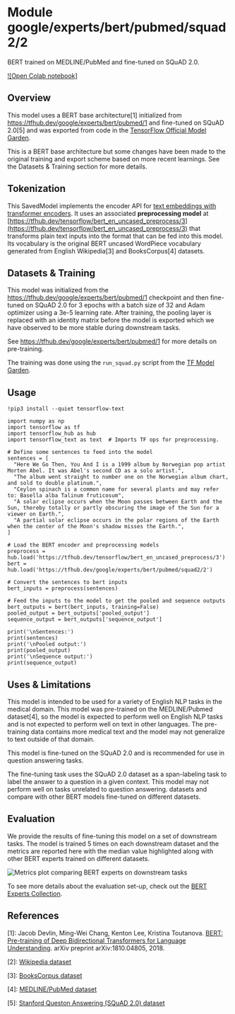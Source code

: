 # Module google/experts/bert/pubmed/squad2/2

BERT trained on MEDLINE/PubMed and fine-tuned on SQuAD 2.0.

<!-- asset-path: legacy -->
<!-- dataset: squad-2-0 -->
<!-- fine-tunable: true -->
<!-- format: saved_model_2 -->
<!-- language: en -->
<!-- task: text-embedding -->
<!-- network-architecture: transformer -->

[![Open Colab notebook]](https://colab.research.google.com/github/tensorflow/hub/blob/master/examples/colab/bert_experts.ipynb)

## Overview

This model uses a BERT base architecture[1] initialized from https://tfhub.dev/google/experts/bert/pubmed/1 and fine-tuned on SQuAD 2.0[5] and was exported from code in the [TensorFlow Official Model Garden](https://github.com/tensorflow/models/tree/master/official/nlp/bert).

This is a BERT base architecture but some changes have been made to the original training and export scheme based on more recent learnings. See the Datasets & Training section for more details.

## Tokenization

This SavedModel implements the encoder API for [text embeddings with transformer
encoders](https://www.tensorflow.org/hub/common_saved_model_apis/text#transformer-encoders).
It uses an associated **preprocessing model** at
[https://tfhub.dev/tensorflow/bert_en_uncased_preprocess/3](https://tfhub.dev/tensorflow/bert_en_uncased_preprocess/3) that
transforms plain text inputs into the format that can be fed into this model.
Its vocabulary is the original BERT uncased WordPiece vocabulary generated
from English Wikipedia[3] and BooksCorpus[4] datasets.

## Datasets & Training

This model was initialized from the https://tfhub.dev/google/experts/bert/pubmed/1 checkpoint and then fine-tuned on SQuAD 2.0 for 3 epochs with a batch size of 32 and
Adam optimizer using a 3e-5 learning rate. After training, the pooling layer is
replaced with an identity matrix before the model is exported which we have observed to be more stable during downstream tasks.

See https://tfhub.dev/google/experts/bert/pubmed/1 for more details on
pre-training.

The training was done using the `run_squad.py` script from the [TF
Model Garden](https://github.com/tensorflow/models/tree/master/official/nlp/bert).

## Usage

```
!pip3 install --quiet tensorflow-text

import numpy as np
import tensorflow as tf
import tensorflow_hub as hub
import tensorflow_text as text  # Imports TF ops for preprocessing.

# Define some sentences to feed into the model
sentences = [
  "Here We Go Then, You And I is a 1999 album by Norwegian pop artist Morten Abel. It was Abel's second CD as a solo artist.",
  "The album went straight to number one on the Norwegian album chart, and sold to double platinum.",
  "Ceylon spinach is a common name for several plants and may refer to: Basella alba Talinum fruticosum",
  "A solar eclipse occurs when the Moon passes between Earth and the Sun, thereby totally or partly obscuring the image of the Sun for a viewer on Earth.",
  "A partial solar eclipse occurs in the polar regions of the Earth when the center of the Moon's shadow misses the Earth.",
]

# Load the BERT encoder and preprocessing models
preprocess = hub.load('https://tfhub.dev/tensorflow/bert_en_uncased_preprocess/3')
bert = hub.load('https://tfhub.dev/google/experts/bert/pubmed/squad2/2')

# Convert the sentences to bert inputs
bert_inputs = preprocess(sentences)

# Feed the inputs to the model to get the pooled and sequence outputs
bert_outputs = bert(bert_inputs, training=False)
pooled_output = bert_outputs['pooled_output']
sequence_output = bert_outputs['sequence_output']

print('\nSentences:')
print(sentences)
print('\nPooled output:')
print(pooled_output)
print('\nSequence output:')
print(sequence_output)
```

## Uses & Limitations

This model is intended to be used for a variety of English NLP tasks in the medical domain. This model was pre-trained on the MEDLINE/Pubmed dataset[4], so the
model is expected to perform well on English NLP tasks and is not expected to
perform well on text in other languages. The pre-training data contains more
medical text and the model may not generalize to text outside of that domain.

This model is fine-tuned on the SQuAD 2.0 and is recommended for use in question answering tasks.

The fine-tuning task uses the SQuAD 2.0 dataset as a span-labeling task to label the answer to a question in a given context. This model may not perform well on tasks unrelated to question answering.
datasets and compare with other
BERT models fine-tuned on different datasets.

## Evaluation

We provide the results of fine-tuning this model on a set of downstream tasks.
The model is trained 5 times on each downstream dataset and the metrics are
reported here with the median value highlighted along with other BERT experts
trained on different datasets.

![Metrics plot comparing BERT experts on downstream tasks](https://www.gstatic.com/aihub/tfhub/experts/bert/metrics_v0.png)

To see more details about the evaluation set-up, check out the
[BERT Experts Collection](https://tfhub.dev/google/collections/experts/bert/1).

## References

\[1]: Jacob Devlin, Ming-Wei Chang, Kenton Lee, Kristina Toutanova. [BERT:
Pre-training of Deep Bidirectional Transformers for Language
Understanding](https://arxiv.org/abs/1810.04805). arXiv preprint
arXiv:1810.04805, 2018.

\[2]: [Wikipedia dataset](https://dumps.wikimedia.org)

\[3]: [BooksCorpus dataset](http://yknzhu.wixsite.com/mbweb)

\[4]: [MEDLINE/PubMed dataset](https://www.nlm.nih.gov/databases/download/pubmed_medline.html)

[5]: [Stanford Queston Answering (SQuAD 2.0) dataset](https://rajpurkar.github.io/SQuAD-explorer/)
